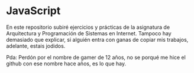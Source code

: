 # JavaScript
En este repositorio subiré ejercicios y prácticas de la asignatura de Arquitectura y Programación de Sistemas en Internet.
Tampoco hay demasiado que explicar, si alguién entra con ganas de copiar mis trabajos, adelante, estais jodidos.

Pda: Perdón por el nombre de gamer de 12 años, no se porqué me hice el github con ese nombre hace años, es lo que hay.
